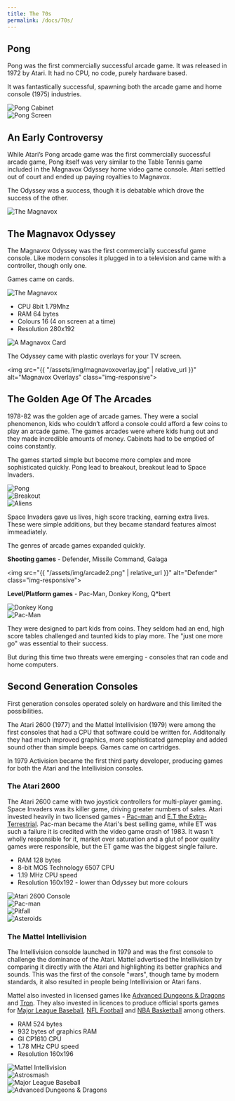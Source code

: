 ```yaml
---
title: The 70s
permalink: /docs/70s/
---
```


## Pong

<div class="row">
    <div class="col-md-6">        
        <p>Pong was the first commercially successful arcade game. It was released in 1972 by Atari. It had no CPU, no code, purely hardware based.  
        </p>
        <p>
        It was fantastically successful, spawning both the arcade game and home console (1975) industries.  
        </p>
        </div>        
        <div class="col-md-6">            
        <img src="{{ "/assets/img/pong.jpg" | relative_url }}" alt="Pong Cabinet" class="img-responsive">
    </div>
</div>
<centre><img src="{{ "/assets/img/pong1.png" | relative_url }}" alt="Pong Screen" class="img-responsive"></centre>  

## An Early Controversy

<div class="row">
    <div class="col-md-6">        
        <p>While Atari’s Pong arcade game was the first commercially successful arcade game, Pong itself was very similar to the Table Tennis game included in the Magnavox Odyssey home video game console. Atari settled out of court and ended up paying royalties to Magnavox.  
        </p>
        <p>
        The Odyssey was a success, though it is debatable which drove the success of the other.
        </p>
        </div>        
        <div class="col-md-6">            
        <img src="{{ "/assets/img/magnavox.jpg" | relative_url }}" alt="The Magnavox" class="img-responsive">
    </div>
</div>

## The Magnavox Odyssey

<div class="row">
    <div class="col-md-6">        
        <p>The Magnavox Odyssey was the first commercially successful game console. Like modern consoles it plugged in to a television and came with a controller, though only one.
        </p>
        <p>
        Games came on cards.
        </p>
        </div>        
        <div class="col-md-6">            
        <img src="{{ "/assets/img/magnavox.jpg" | relative_url }}" alt="The Magnavox" class="img-responsive">
    </div>
</div>

<div class="row">
    <div class="col-md-6">        
        <ul>
        <li>CPU 8bit 1.79Mhz</li>
        <li>RAM 64 bytes</li>
        <li>Colours 16 (4 on screen at a time)</li>
        <li>Resolution 280x192</li>
        </ul>
        <div class="col-md-6">            
        <img src="{{ "/assets/img/magnavoxcard.jpg" | relative_url }}" alt="A Magnavox Card" class="img-responsive">
    </div>
</div>

The Odyssey came with plastic overlays for your TV screen.  

<centre><img src="{{ "/assets/img/magnavoxoverlay.jpg" | relative_url }}" alt="Magnavox Overlays" class="img-responsive"></centre>

## The Golden Age Of The Arcades

1978-82 was the golden age of arcade games. They were a social phenomenon, kids who couldn’t afford a console could afford a few coins to play an arcade game. The games arcades were where kids hung out and they made incredible amounts of money. Cabinets had to be emptied of coins constantly.  

The games started simple but become more complex and more sophisticated quickly. Pong lead to breakout, breakout lead to Space Invaders.  

<div class="row">
    <div class="col-md-6">        
    <img src="{{ "/assets/img/pong1.png" | relative_url }}" alt="Pong" class="img-responsive">
    </div>        
    <div class="col-md-6">            
    <img src="{{ "/assets/img/arcade1.png" | relative_url }}" alt="Breakout" class="img-responsive">
    <div class="col-md-6">            
    <img src="{{ "/assets/img/arcade3.jpg" | relative_url }}" alt="Aliens" class="img-responsive">
    </div>
</div>

Space Invaders gave us lives, high score tracking, earning extra lives. These were simple additions, but they became standard features almost immeadiately.  

The genres of arcade games expanded quickly.  

**Shooting games** - Defender, Missile Command, Galaga  

<centre><img src="{{ "/assets/img/arcade2.png" | relative_url }}" alt="Defender" class="img-responsive"></centre>

**Level/Platform games** - Pac-Man, Donkey Kong, Q*bert  

<div class="row">
    <div class="col-md-6">            
    <img src="{{ "/assets/img/arcade4.jpg" | relative_url }}" alt="Donkey Kong" class="img-responsive">
    <div class="col-md-6">            
    <img src="{{ "/assets/img/arcade5.jpg" | relative_url }}" alt="Pac-Man" class="img-responsive">
    </div>
</div>

They were designed to part kids from coins. They seldom had an end, high score tables challenged and taunted kids to play more. The "just one more go" was essential to their success.  

But during this time two threats were emerging - consoles that ran code and home computers.  

## Second Generation Consoles

First generation consoles operated solely on hardware and this limited the possibilities.  

The Atari 2600 (1977) and the Mattel Intellivision (1979) were among the first consoles that had a CPU that software could be written for. Additonally they had much improved graphics, more sophisticated gameplay and added sound other than simple beeps. Games came on cartridges.  

In 1979 Activision became the first third party developer, producing games for both the Atari and the Intellivision consoles.  

### The Atari 2600

The Atari 2600 came with two joystick controllers for multi-player gaming. Space Invaders was its killer game, driving greater numbers of sales. Atari invested heavily in two licensed games - [Pac-man](https://en.wikipedia.org/wiki/Pac-Man_(Atari_2600)) and [E.T the Extra-Terrestrial](https://en.wikipedia.org/wiki/E.T._the_Extra-Terrestrial_(video_game)). Pac-man became the Atari's best selling game, while ET was such a failure it is credited with the video game crash of 1983. It wasn't wholly responsible for it, market over saturation and a glut of poor quality games were responsible, but the ET game was the biggest single failure.  

<div class="row">
    <div class="col-md-6">        
        <ul>
        <li>RAM 128 bytes</li>
        <li>8-bit MOS Technology 6507 CPU</li>
        <li>1.19 MHz CPU speed</li>
        <li>Resolution 160x192 - lower than Odyssey but more colours</li>
        </ul>
        <div class="col-md-6">            
        <img src="{{ "/assets/img/atari.jpg" | relative_url }}" alt="Atari 2600 Console" class="img-responsive">
    </div>
</div>


<div class="row">
    <div class="col-md-6">        
    <img src="{{ "/assets/img/atarig1.png" | relative_url }}" alt="Pac-man" class="img-responsive">
    </div>        
    <div class="col-md-6">            
    <img src="{{ "/assets/img/atarig2.jpg" | relative_url }}" alt="Pitfall" class="img-responsive">
    <div class="col-md-6">            
    <img src="{{ "/assets/img/atarig3.jpg" | relative_url }}" alt="Asteroids" class="img-responsive">
    </div>
</div>

### The Mattel Intellivision

The Intellivision consolde launched in 1979 and was the first console to challenge the dominance of the Atari. Mattel advertised the 
Intellivision by comparing it directly with the Atari and highlighting its better graphics and sounds. This was the first of the console "wars", though tame by modern standards, it also resulted in people being Intellivision or Atari fans.

Mattel also invested in licensed games like [Advanced Dungeons & Dragons](https://en.wikipedia.org/wiki/Advanced_Dungeons_%26_Dragons:_Cloudy_Mountain) and [Tron](https://en.wikipedia.org/wiki/Tron:_Deadly_Discs). They also invested in licences to produce official sports games for [Major League Baseball](https://en.wikipedia.org/wiki/Baseball_(Intellivision_game)), [NFL Football](https://en.wikipedia.org/wiki/NFL_Football_(video_game)) and [NBA Basketball](https://en.wikipedia.org/wiki/Basketball_(Intellivision_game)) among others.


<div class="row">
    <div class="col-md-6">        
        <ul>
        <li>RAM 524 bytes</li>
        <li>932 bytes of graphics RAM</li>
        <li>GI CP1610 CPU</li>
        <li>1.78 MHz CPU speed</li>
        <li>Resolution 160x196</li>
        </ul>
        <div class="col-md-6">            
        <img src="{{ "/assets/img/mattel.jpg" | relative_url }}" alt="Mattel Intellivision" class="img-responsive">
    </div>
</div>


<div class="row">
    <div class="col-md-6">        
    <img src="{{ "/assets/img/mattel1.jpg" | relative_url }}" alt="Astrosmash" class="img-responsive">
    </div>        
    <div class="col-md-6">            
    <img src="{{ "/assets/img/mattel2.png" | relative_url }}" alt="Major League Baseball" class="img-responsive">
    <div class="col-md-6">            
    <img src="{{ "/assets/img/mattel3.png" | relative_url }}" alt="Advanced Dungeons & Dragons" class="img-responsive">
    </div>
</div>

